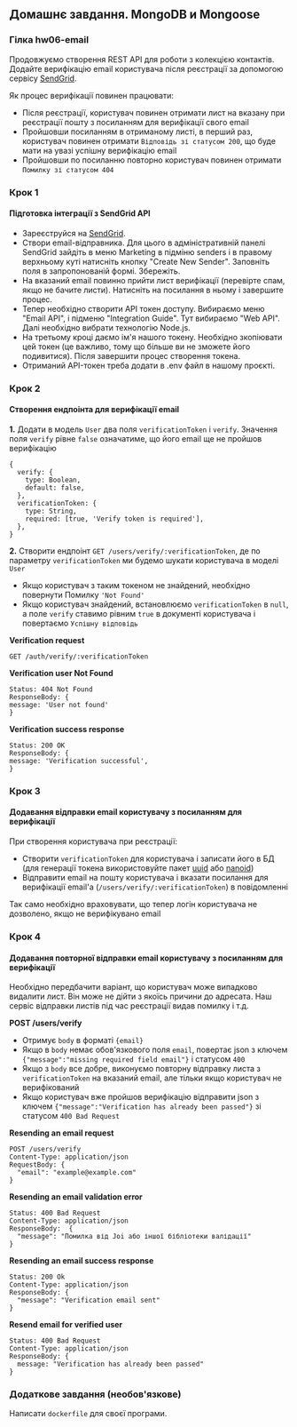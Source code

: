 ## Домашнє завдання. MongoDB и Mongoose

### Гілка hw06-email

Продовжуємо створення REST API для роботи з колекцією контактів.
Додайте верифікацію email користувача після реєстрації за допомогою сервісу [SendGrid](https://sendgrid.com/en-us).

Як процес верифікації повинен працювати:

- Після реєстрації, користувач повинен отримати лист на вказану при реєстрації пошту з посиланням для верифікації свого email
- Пройшовши посиланням в отриманому листі, в перший раз, користувач повинен отримати `Відповідь зі статусом 200`, що буде мати на увазі успішну верифікацію email
- Пройшовши по посиланню повторно користувач повинен отримати `Помилку зі статусом 404`

### Крок 1

#### Підготовка інтеграції з SendGrid API

- Зареєструйся на [SendGrid](https://sendgrid.com/en-us).
- Створи email-відправника. Для цього в адміністративній панелі SendGrid зайдіть в меню Marketing в підміню senders і в правому верхньому куті натисніть кнопку "Create New Sender". Заповніть поля в запропонованій формі. Збережіть.
- На вказаний email повинно прийти лист верифікації (перевірте спам, якщо не бачите листи). Натисніть на посилання в ньому і завершите процес.
- Тепер необхідно створити API токен доступу. Вибираємо меню "Email API", і підменю "Integration Guide". Тут вибираємо "Web API". Далі необхідно вибрати технологію Node.js.
- На третьому кроці даємо ім'я нашого токену. Необхідно зкопіювати цей токен (це важливо, тому що більше ви не зможете його подивитися). Після завершити процес створення токена.
- Отриманий API-токен треба додати в .env файл в нашому проєкті.

### Крок 2

#### Створення ендпоінта для верифікації email

**1.** Додати в модель `User` два поля `verificationToken` і `verify`. Значення поля `verify` рівне `false` означатиме, що його email ще не пройшов верифікацію

```shell
{
  verify: {
    type: Boolean,
    default: false,
  },
  verificationToken: {
    type: String,
    required: [true, 'Verify token is required'],
  },
}
```

**2.** Створити ендпоінт `GET /users/verify/:verificationToken`, де по параметру `verificationToken` ми будемо шукати користувача в моделі `User`

- Якщо користувач з таким токеном не знайдений, необхідно повернути Помилку `'Not Found'`
- Якщо користувач знайдений, встановлюємо `verificationToken` в `null`, а поле `verify` ставимо рівним `true` в документі користувача і повертаємо `Успішну відповідь`

**Verification request**

```shell
GET /auth/verify/:verificationToken
```

**Verification user Not Found**

```shell
Status: 404 Not Found
ResponseBody: {
message: 'User not found'
}
```

**Verification success response**

```shell
Status: 200 OK
ResponseBody: {
message: 'Verification successful',
}
```

### Крок 3

#### Додавання відправки email користувачу з посиланням для верифікації

При створення користувача при реєстрації:

- Створити `verificationToken` для користувача і записати його в БД (для генерації токена використовуйте пакет [uuid](https://www.npmjs.com/package/uuid) або [nanoid](https://www.npmjs.com/package/nanoid))
- Відправити email на пошту користувача і вказати посилання для верифікації email'а (`/users/verify/:verificationToken`) в повідомленні

Так само необхідно враховувати, що тепер логін користувача не дозволено, якщо не верифікувано email

### Крок 4

#### Додавання повторної відправки email користувачу з посиланням для верифікації

Необхідно передбачити варіант, що користувач може випадково видалити лист. Він може не дійти з якоїсь причини до адресата. Наш сервіс відправки листів під час реєстрації видав помилку і т.д.

**POST /users/verify**

- Отримує `body` в форматі `{email}`
- Якщо в `body` немає обов'язкового поля `email`, повертає json з ключем `{"message":"missing required field email"}` і статусом `400`
- Якщо з `body` все добре, виконуємо повторну відправку листа з `verificationToken` на вказаний email, але тільки якщо користувач не верифікований
- Якщо користувач вже пройшов верифікацію відправити json з ключем `{"message":"Verification has already been passed"}` зі статусом `400 Bad Request`

**Resending an email request**

```shell
POST /users/verify
Content-Type: application/json
RequestBody: {
  "email": "example@example.com"
}
```

**Resending an email validation error**

```shell
Status: 400 Bad Request
Content-Type: application/json
ResponseBody:  {
  "message": "Помилка від Joi або іншої бібліотеки валідації"
}
```

**Resending an email success response**

```shell
Status: 200 Ok
Content-Type: application/json
ResponseBody: {
  "message": "Verification email sent"
}
```

**Resend email for verified user**

```shell
Status: 400 Bad Request
Content-Type: application/json
ResponseBody: {
  message: "Verification has already been passed"
}
```

### Додаткове завдання (необов'язкове)

Написати `dockerfile` для своєї програми.

